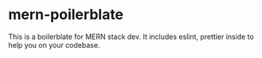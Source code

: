 # mern-poilerblate
This is a boilerblate for MERN stack dev.
It includes eslint, prettier inside to help you on your codebase.
